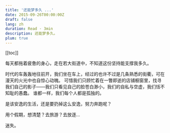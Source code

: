 ```yaml
---
title: '还能梦多久 ...'
date: 2015-09-26T00:00:00Z
draft: false
lang: zh
duration: Read · 3min
description: 还能梦多久。
plum: true
---
```


[[toc]]

每天都拖着疲惫的身心，走在若大街道中，不知道这份坚持能支撑我多久。

时代的车轰轰地往前开，我们坐在车上，经过的也许不过是几条熟悉的街衢，可在漫天的火光中也自惊心动魄。
可惜我们只顾忙着在一瞥即逝的店铺橱窗里，找寻我们自己的影子——我们只看见自己的脸苍白渺小，我们的自私与空虚，我们恬不知耻的愚蠢。
谁都一样，我们每个人都是孤独的。

是该安逸的生活，还是要扔掉这么安逸，努力奔跑呢？

用个假期，想清楚？去旅游？去放逐...

迷失。
